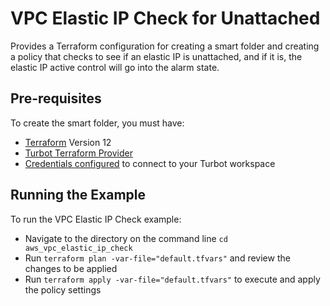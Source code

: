 # VPC Elastic IP Check for Unattached

Provides a Terraform configuration for creating a smart folder and creating a policy that checks to see if an elastic IP is unattached, and if it is, the elastic IP active control will go into the alarm state.

## Pre-requisites

To create the smart folder, you must have:
- [Terraform](https://www.terraform.io) Version 12
- [Turbot Terraform Provider](https://turbot.com/v5/docs/reference/terraform)
- [Credentials configured](https://turbot.com/v5/docs/reference/cli/installation#setup-your-turbot-credentials) to connect to your Turbot workspace

## Running the Example

To run the VPC Elastic IP Check example:
- Navigate to the directory on the command line `cd aws_vpc_elastic_ip_check`
- Run `terraform plan -var-file="default.tfvars"` and review the changes to be applied
- Run `terraform apply -var-file="default.tfvars"` to execute and apply the policy settings